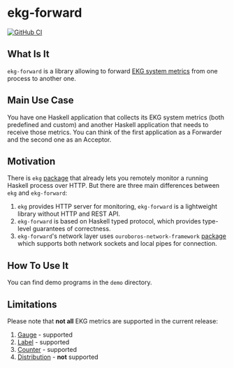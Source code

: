 # ekg-forward

[![GitHub CI](https://github.com/input-output-hk/ekg-forward/workflows/CI/badge.svg)](https://github.com/input-output-hk/ekg-forward/actions)

## What Is It

`ekg-forward` is a library allowing to forward [EKG system metrics](https://hackage.haskell.org/package/ekg-core) from one process to another one.

## Main Use Case

You have one Haskell application that collects its EKG system metrics (both predefined and custom) and another Haskell application that needs to receive those metrics. You can think of the first application as a Forwarder and the second one as an Acceptor.

## Motivation

There is `ekg` [package](https://hackage.haskell.org/package/ekg) that already lets you remotely monitor a running Haskell process over HTTP. But there are three main differences between `ekg` and `ekg-forward`:

1. `ekg` provides HTTP server for monitoring, `ekg-forward` is a lightweight library without HTTP and REST API.
2. `ekg-forward` is based on Haskell typed protocol, which provides type-level guarantees of correctness.
3. `ekg-forward`'s network layer uses `ouroboros-network-framework` [package](https://github.com/IntersectMBO/ouroboros-network/) which supports both network sockets and local pipes for connection.

## How To Use It

You can find demo programs in the `demo` directory.

## Limitations

Please note that **not all** EKG metrics are supported in the current release:

1. [Gauge](https://hackage.haskell.org/package/ekg-core-0.1.1.7/docs/System-Metrics-Gauge.html) - supported
2. [Label](https://hackage.haskell.org/package/ekg-core-0.1.1.7/docs/System-Metrics-Label.html) - supported
3. [Counter](https://hackage.haskell.org/package/ekg-core-0.1.1.7/docs/System-Metrics-Counter.html) - supported
4. [Distribution](https://hackage.haskell.org/package/ekg-core-0.1.1.7/docs/System-Metrics-Distribution.html) - **not** supported
